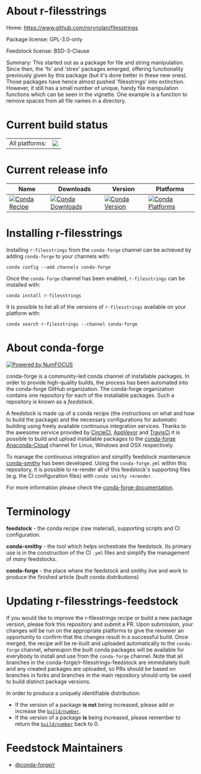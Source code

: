 About r-filesstrings
====================

Home: https://www.github.com/rorynolan/filesstrings

Package license: GPL-3.0-only

Feedstock license: BSD-3-Clause

Summary: This started out as a package for file and string manipulation.  Since then, the 'fs' and 'strex' packages emerged, offering functionality previously given by this package (but it's done better in these new ones).  Those packages have hence almost pushed 'filesstrings' into extinction.  However, it still has a small number of unique, handy file manipulation  functions which can be seen in the vignette.  One example is a function to remove spaces from all file names in a  directory.



Current build status
====================


<table><tr><td>All platforms:</td>
    <td>
      <a href="https://dev.azure.com/conda-forge/feedstock-builds/_build/latest?definitionId=4820&branchName=master">
        <img src="https://dev.azure.com/conda-forge/feedstock-builds/_apis/build/status/r-filesstrings-feedstock?branchName=master">
      </a>
    </td>
  </tr>
</table>

Current release info
====================

| Name | Downloads | Version | Platforms |
| --- | --- | --- | --- |
| [![Conda Recipe](https://img.shields.io/badge/recipe-r--filesstrings-green.svg)](https://anaconda.org/conda-forge/r-filesstrings) | [![Conda Downloads](https://img.shields.io/conda/dn/conda-forge/r-filesstrings.svg)](https://anaconda.org/conda-forge/r-filesstrings) | [![Conda Version](https://img.shields.io/conda/vn/conda-forge/r-filesstrings.svg)](https://anaconda.org/conda-forge/r-filesstrings) | [![Conda Platforms](https://img.shields.io/conda/pn/conda-forge/r-filesstrings.svg)](https://anaconda.org/conda-forge/r-filesstrings) |

Installing r-filesstrings
=========================

Installing `r-filesstrings` from the `conda-forge` channel can be achieved by adding `conda-forge` to your channels with:

```
conda config --add channels conda-forge
```

Once the `conda-forge` channel has been enabled, `r-filesstrings` can be installed with:

```
conda install r-filesstrings
```

It is possible to list all of the versions of `r-filesstrings` available on your platform with:

```
conda search r-filesstrings --channel conda-forge
```


About conda-forge
=================

[![Powered by NumFOCUS](https://img.shields.io/badge/powered%20by-NumFOCUS-orange.svg?style=flat&colorA=E1523D&colorB=007D8A)](http://numfocus.org)

conda-forge is a community-led conda channel of installable packages.
In order to provide high-quality builds, the process has been automated into the
conda-forge GitHub organization. The conda-forge organization contains one repository
for each of the installable packages. Such a repository is known as a *feedstock*.

A feedstock is made up of a conda recipe (the instructions on what and how to build
the package) and the necessary configurations for automatic building using freely
available continuous integration services. Thanks to the awesome service provided by
[CircleCI](https://circleci.com/), [AppVeyor](https://www.appveyor.com/)
and [TravisCI](https://travis-ci.com/) it is possible to build and upload installable
packages to the [conda-forge](https://anaconda.org/conda-forge)
[Anaconda-Cloud](https://anaconda.org/) channel for Linux, Windows and OSX respectively.

To manage the continuous integration and simplify feedstock maintenance
[conda-smithy](https://github.com/conda-forge/conda-smithy) has been developed.
Using the ``conda-forge.yml`` within this repository, it is possible to re-render all of
this feedstock's supporting files (e.g. the CI configuration files) with ``conda smithy rerender``.

For more information please check the [conda-forge documentation](https://conda-forge.org/docs/).

Terminology
===========

**feedstock** - the conda recipe (raw material), supporting scripts and CI configuration.

**conda-smithy** - the tool which helps orchestrate the feedstock.
                   Its primary use is in the construction of the CI ``.yml`` files
                   and simplify the management of *many* feedstocks.

**conda-forge** - the place where the feedstock and smithy live and work to
                  produce the finished article (built conda distributions)


Updating r-filesstrings-feedstock
=================================

If you would like to improve the r-filesstrings recipe or build a new
package version, please fork this repository and submit a PR. Upon submission,
your changes will be run on the appropriate platforms to give the reviewer an
opportunity to confirm that the changes result in a successful build. Once
merged, the recipe will be re-built and uploaded automatically to the
`conda-forge` channel, whereupon the built conda packages will be available for
everybody to install and use from the `conda-forge` channel.
Note that all branches in the conda-forge/r-filesstrings-feedstock are
immediately built and any created packages are uploaded, so PRs should be based
on branches in forks and branches in the main repository should only be used to
build distinct package versions.

In order to produce a uniquely identifiable distribution:
 * If the version of a package **is not** being increased, please add or increase
   the [``build/number``](https://conda.io/docs/user-guide/tasks/build-packages/define-metadata.html#build-number-and-string).
 * If the version of a package **is** being increased, please remember to return
   the [``build/number``](https://conda.io/docs/user-guide/tasks/build-packages/define-metadata.html#build-number-and-string)
   back to 0.

Feedstock Maintainers
=====================

* [@conda-forge/r](https://github.com/conda-forge/r/)

